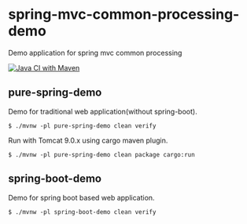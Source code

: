 # spring-mvc-common-processing-demo
Demo application for spring mvc common processing

[![Java CI with Maven](https://github.com/kazuki43zoo/spring-mvc-common-processing-demo/actions/workflows/maven.yml/badge.svg)](https://github.com/kazuki43zoo/spring-mvc-common-processing-demo/actions/workflows/maven.yml)

## pure-spring-demo

Demo for traditional web application(without spring-boot).

```
$ ./mvnw -pl pure-spring-demo clean verify
```

Run with Tomcat 9.0.x using cargo maven plugin.

```
$ ./mvnw -pl pure-spring-demo clean package cargo:run
```


## spring-boot-demo

Demo for spring boot based web application.

```
$ ./mvnw -pl spring-boot-demo clean verify
```
